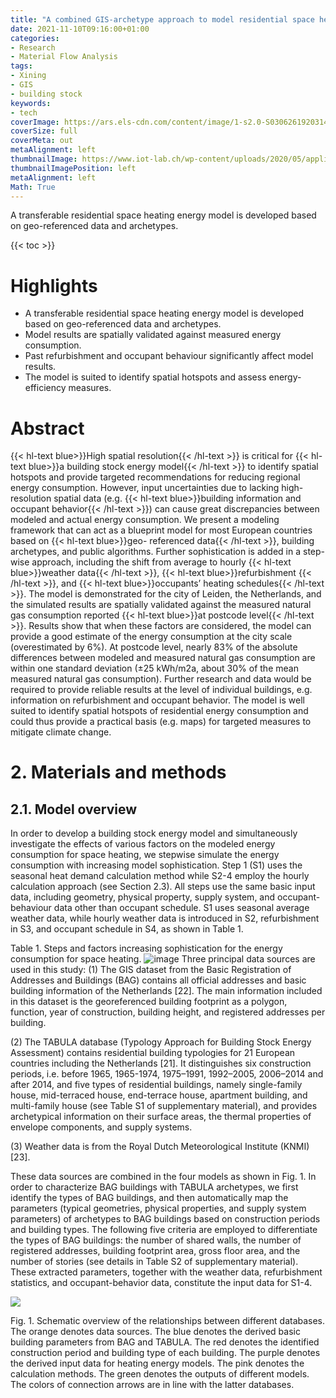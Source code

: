```yaml
---
title: "A combined GIS-archetype approach to model residential space heating energy: A case study for the Netherlands including validation"
date: 2021-11-10T09:16:00+01:00
categories:
- Research
- Material Flow Analysis
tags:
- Xining
- GIS
- building stock
keywords:
- tech
coverImage: https://ars.els-cdn.com/content/image/1-s2.0-S0306261920314082-gr1_lrg.jpg
coverSize: full
coverMeta: out
metaAlignment: left
thumbnailImage: https://www.iot-lab.ch/wp-content/uploads/2020/05/applied_energy_2020_short.jpg
thumbnailImagePosition: left
metaAlignment: left
Math: True
---
```

A transferable residential space heating energy model is developed based on geo-referenced data and archetypes.
<!--more-->
{{< toc >}}

# Highlights
* A transferable residential space heating energy model is developed based on geo-referenced data and archetypes.
* Model results are spatially validated against measured energy consumption.
* Past refurbishment and occupant behaviour significantly affect model results.
* The model is suited to identify spatial hotspots and assess energy-efficiency measures.

# Abstract
{{< hl-text blue>}}High spatial resolution{{< /hl-text >}} is critical for {{< hl-text blue>}}a building stock energy model{{< /hl-text >}} to identify spatial hotspots and provide targeted recommendations for reducing regional energy consumption. However, input uncertainties due to lacking high-resolution spatial data (e.g. {{< hl-text blue>}}building information and occupant behavior{{< /hl-text >}}) can cause great discrepancies between modeled and actual energy consumption. We present a modeling framework that can act as a blueprint model for most European countries based on {{< hl-text blue>}}geo- referenced data{{< /hl-text >}}, building archetypes, and public algorithms. Further sophistication is added in a step-wise approach, including the shift from average to hourly  {{< hl-text blue>}}weather data{{< /hl-text >}},  {{< hl-text blue>}}refurbishment {{< /hl-text >}}, and  {{< hl-text blue>}}occupants’ heating schedules{{< /hl-text >}}. The model is demonstrated for the city of Leiden, the Netherlands, and the simulated results are spatially validated against the measured natural gas consumption reported  {{< hl-text blue>}}at postcode level{{< /hl-text >}}. Results show that when these factors are considered, the model can provide a good estimate of the energy consumption at the city scale (overestimated by 6%). At postcode level, nearly 83% of the absolute differences between modeled and measured natural gas consumption are within one standard deviation (±25 kWh/m2a, about 30% of the mean measured natural gas consumption). Further research and data would be required to provide reliable results at the level of individual buildings, e.g. information on refurbishment and occupant behavior. The model is well suited to identify spatial hotspots of residential energy consumption and could thus provide a practical basis (e.g. maps) for targeted measures to mitigate climate change.

# 2. Materials and methods
## 2.1. Model overview
In order to develop a building stock energy model and simultaneously investigate the effects of various factors on the modeled energy consumption for space heating, we stepwise simulate the energy consumption with increasing model sophistication. Step 1 (S1) uses the seasonal heat demand calculation method while S2-4 employ the hourly calculation approach (see Section 2.3). All steps use the same basic input data, including geometry, physical property, supply system, and occupant-behaviour data other than occupant schedule. S1 uses seasonal average weather data, while hourly weather data is introduced in S2, refurbishment in S3, and occupant schedule in S4, as shown in Table 1.

Table 1. Steps and factors increasing sophistication for the energy consumption for space heating.
![image](https://user-images.githubusercontent.com/65668613/141079308-e80bc9c8-705d-4517-8813-f029b16c0c9d.png)
Three principal data sources are used in this study:
(1) The GIS dataset from the Basic Registration of Addresses and Buildings (BAG) contains all official addresses and basic building information of the Netherlands [22]. The main information included in this dataset is the georeferenced building footprint as a polygon, function, year of construction, building height, and registered addresses per building.

(2) The TABULA database (Typology Approach for Building Stock Energy Assessment) contains residential building typologies for 21 European countries including the Netherlands [21]. It distinguishes six construction periods, i.e. before 1965, 1965-1974, 1975–1991, 1992–2005, 2006–2014 and after 2014, and five types of residential buildings, namely single-family house, mid-terraced house, end-terrace house, apartment building, and multi-family house (see Table S1 of supplementary material), and provides archetypical information on their surface areas, the thermal properties of envelope components, and supply systems.

(3) Weather data is from the Royal Dutch Meteorological Institute (KNMI) [23].

These data sources are combined in the four models as shown in Fig. 1. In order to characterize BAG buildings with TABULA archetypes, we first identify the types of BAG buildings, and then automatically map the parameters (typical geometries, physical properties, and supply system parameters) of archetypes to BAG buildings based on construction periods and building types. The following five criteria are employed to differentiate the types of BAG buildings: the number of shared walls, the number of registered addresses, building footprint area, gross floor area, and the number of stories (see details in Table S2 of supplementary material). These extracted parameters, together with the weather data, refurbishment statistics, and occupant-behavior data, constitute the input data for S1-4.

![](https://ars.els-cdn.com/content/image/1-s2.0-S0306261920314082-gr1.jpg)

Fig. 1. Schematic overview of the relationships between different databases. The orange denotes data sources. The blue denotes the derived basic building parameters from BAG and TABULA. The red denotes the identified construction period and building type of each building. The purple denotes the derived input data for heating energy models. The pink denotes the calculation methods. The green denotes the outputs of different models. The colors of connection arrows are in line with the latter databases.
